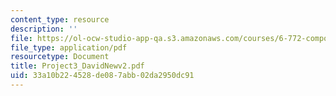 ```yaml
---
content_type: resource
description: ''
file: https://ol-ocw-studio-app-qa.s3.amazonaws.com/courses/6-772-compound-semiconductor-devices-spring-2003/33a10b224528de087abb02da2950dc91_Project3_DavidNewv2.pdf
file_type: application/pdf
resourcetype: Document
title: Project3_DavidNewv2.pdf
uid: 33a10b22-4528-de08-7abb-02da2950dc91
---
```

